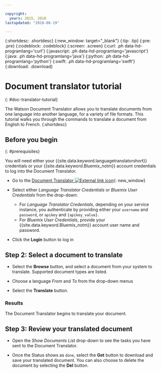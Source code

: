 ```yaml
---

copyright:
  years: 2015, 2018
lastupdated: "2018-06-19"

---
```

<!-- Attribute definitions -->
{:shortdesc: .shortdesc}
{:new_window: target="_blank"}
{:tip: .tip}
{:pre: .pre}
{:codeblock: .codeblock}
{:screen: .screen}
{:curl: .ph data-hd-programlang='curl'}
{:javascript: .ph data-hd-programlang='javascript'}
{:java: .ph data-hd-programlang='java'}
{:python: .ph data-hd-programlang='python'}
{:swift: .ph data-hd-programlang='swift'}
{:download: .download}

# Document translator tutorial
{: #doc-translator-tutorial}

The Watson Document Translator allows you to translate documents from one language into another language, for a variety of file formats. This tutorial walks you through the commands to translate a document from English to French.
{:shortdesc}

## Before you begin
{: #prerequisites}

You will need either your {{site.data.keyword.languagetranslatorshort}} credentials or your {{site.data.keyword.Bluemix_notm}} account credentials to log into the Document Translator.

- Go to the [Document Translator ![External link icon](../../icons/launch-glyph.svg "External link icon")](ibm.biz/doc-translator){: new_window}

- Select either *Language Translator Credentials* or *Bluemix User Credentials* from the drop-down:

    - For *Language Translator Credentials*, depending on your service instance, you authenticate by providing either your `username` and `password`, or `apikey` and `{apikey_value}`.
    - For *Bluemix User Credentials*, provide your {{site.data.keyword.Bluemix_notm}} account user name and password.

- Click the **Login** button to log in

## Step 2: Select a document to translate

- Select the **Browse** button, and select a document from your system to translate. Supported document types are listed.

- Choose a language *From* and *To* from the drop-down menus

- Select the **Translate** button.

### Results
The Document Translator begins to translate your document.

## Step 3: Review your translated document

- Open the *Show Documents List* drop-down to see the tasks you have sent to the Document Translator.

- Once the Status shows as `done`, select the **Get** button to download and save your translated document. You can also choose to delete the document by selecting the **Del** button.
